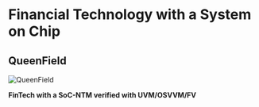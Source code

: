 # Financial Technology with a System on Chip
## QueenField

![QueenField](../master/icon.jpg)

**FinTech with a SoC-NTM verified with UVM/OSVVM/FV**
